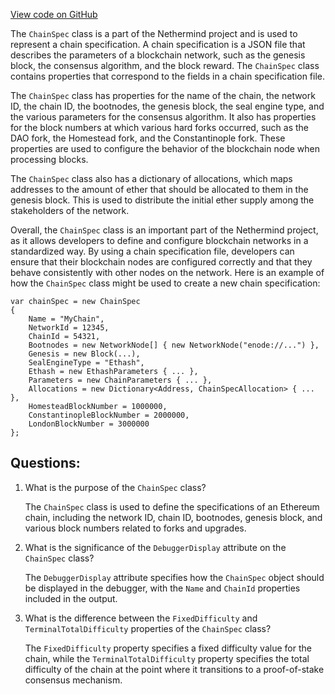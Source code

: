 [View code on GitHub](https://github.com/nethermindeth/nethermind/Nethermind.Specs/ChainSpecStyle/ChainSpec.cs)

The `ChainSpec` class is a part of the Nethermind project and is used to represent a chain specification. A chain specification is a JSON file that describes the parameters of a blockchain network, such as the genesis block, the consensus algorithm, and the block reward. The `ChainSpec` class contains properties that correspond to the fields in a chain specification file.

The `ChainSpec` class has properties for the name of the chain, the network ID, the chain ID, the bootnodes, the genesis block, the seal engine type, and the various parameters for the consensus algorithm. It also has properties for the block numbers at which various hard forks occurred, such as the DAO fork, the Homestead fork, and the Constantinople fork. These properties are used to configure the behavior of the blockchain node when processing blocks.

The `ChainSpec` class also has a dictionary of allocations, which maps addresses to the amount of ether that should be allocated to them in the genesis block. This is used to distribute the initial ether supply among the stakeholders of the network.

Overall, the `ChainSpec` class is an important part of the Nethermind project, as it allows developers to define and configure blockchain networks in a standardized way. By using a chain specification file, developers can ensure that their blockchain nodes are configured correctly and that they behave consistently with other nodes on the network. Here is an example of how the `ChainSpec` class might be used to create a new chain specification:

```
var chainSpec = new ChainSpec
{
    Name = "MyChain",
    NetworkId = 12345,
    ChainId = 54321,
    Bootnodes = new NetworkNode[] { new NetworkNode("enode://...") },
    Genesis = new Block(...),
    SealEngineType = "Ethash",
    Ethash = new EthashParameters { ... },
    Parameters = new ChainParameters { ... },
    Allocations = new Dictionary<Address, ChainSpecAllocation> { ... },
    HomesteadBlockNumber = 1000000,
    ConstantinopleBlockNumber = 2000000,
    LondonBlockNumber = 3000000
};
```
## Questions: 
 1. What is the purpose of the `ChainSpec` class?
    
    The `ChainSpec` class is used to define the specifications of an Ethereum chain, including the network ID, chain ID, bootnodes, genesis block, and various block numbers related to forks and upgrades.

2. What is the significance of the `DebuggerDisplay` attribute on the `ChainSpec` class?
    
    The `DebuggerDisplay` attribute specifies how the `ChainSpec` object should be displayed in the debugger, with the `Name` and `ChainId` properties included in the output.

3. What is the difference between the `FixedDifficulty` and `TerminalTotalDifficulty` properties of the `ChainSpec` class?
    
    The `FixedDifficulty` property specifies a fixed difficulty value for the chain, while the `TerminalTotalDifficulty` property specifies the total difficulty of the chain at the point where it transitions to a proof-of-stake consensus mechanism.
